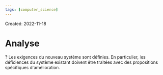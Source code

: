 ```yaml
---
tags: [computer_science] 
---
```

Created: 2022-11-18

# Analyse
?
Les exigences du nouveau système sont définies. En particulier, les déficiences du système existant doivent être traitées avec des propositions spécifiques d'amélioration.
<!--SR:!2023-03-08,62,230-->